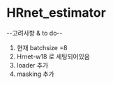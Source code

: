 # HRnet_estimator

--고려사항 & to do--
1. 현재 batchsize =8
2. Hrnet-w18 로 세팅되어있음
3. loader 추가
4. masking 추가
